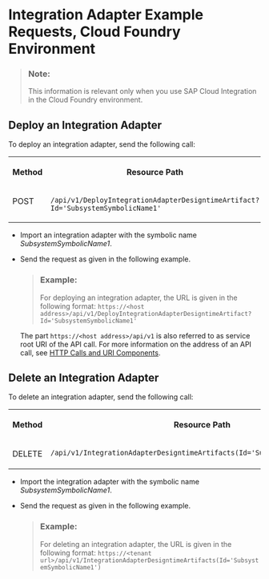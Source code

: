 <!-- loiob996c4fbfc6e4aa2b01c0f8df32bfeef -->

# Integration Adapter Example Requests, Cloud Foundry Environment

> ### Note:  
> This information is relevant only when you use SAP Cloud Integration in the Cloud Foundry environment.



<a name="loiob996c4fbfc6e4aa2b01c0f8df32bfeef__section_dpm_nmw_z4b"/>

## Deploy an Integration Adapter

To deploy an integration adapter, send the following call:


<table>
<tr>
<th valign="top">

Method



</th>
<th valign="top">

Resource Path



</th>
</tr>
<tr>
<td valign="top">

POST



</td>
<td valign="top">

`/api/v1/DeployIntegrationAdapterDesigntimeArtifact?Id='SubsystemSymbolicName1'` 



</td>
</tr>
</table>

-   Import an integration adapter with the symbolic name *SubsystemSymbolicName1*.

-   Send the request as given in the following example.

    > ### Example:  
    > For deploying an integration adapter, the URL is given in the following format: `https://<host address>/api/v1/DeployIntegrationAdapterDesigntimeArtifact?Id='SubsystemSymbolicName1'`

    The part `https://<host address>/api/v1` is also referred to as service root URI of the API call. For more information on the address of an API call, see [HTTP Calls and URI Components](http-calls-and-uri-components-ca75e12.md).




<a name="loiob996c4fbfc6e4aa2b01c0f8df32bfeef__section_jrm_fj5_1pb"/>

## Delete an Integration Adapter

To delete an integration adapter, send the following call:


<table>
<tr>
<th valign="top">

Method



</th>
<th valign="top">

Resource Path



</th>
</tr>
<tr>
<td valign="top">

DELETE



</td>
<td valign="top">

`/api/v1/IntegrationAdapterDesigntimeArtifacts(Id='SubsystemSymbolicName1')` 



</td>
</tr>
</table>

-   Import the integration adapter with the symbolic name *SubsystemSymbolicName1*.

-   Send the request as given in the following example.

    > ### Example:  
    > For deleting an integration adapter, the URL is given in the following format: `https://<tenant url>/api/v1/IntegrationAdapterDesigntimeArtifacts(Id='SubsystemSymbolicName1')`


